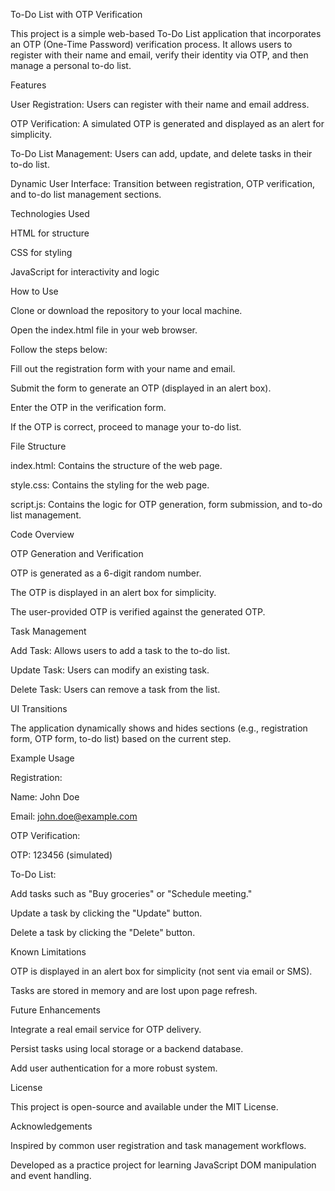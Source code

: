 To-Do List with OTP Verification

This project is a simple web-based To-Do List application that incorporates an OTP (One-Time Password) verification process. It allows users to register with their name and email, verify their identity via OTP, and then manage a personal to-do list.

Features

User Registration: Users can register with their name and email address.

OTP Verification: A simulated OTP is generated and displayed as an alert for simplicity.

To-Do List Management: Users can add, update, and delete tasks in their to-do list.

Dynamic User Interface: Transition between registration, OTP verification, and to-do list management sections.

Technologies Used

HTML for structure

CSS for styling

JavaScript for interactivity and logic

How to Use

Clone or download the repository to your local machine.

Open the index.html file in your web browser.

Follow the steps below:

Fill out the registration form with your name and email.

Submit the form to generate an OTP (displayed in an alert box).

Enter the OTP in the verification form.

If the OTP is correct, proceed to manage your to-do list.

File Structure

index.html: Contains the structure of the web page.

style.css: Contains the styling for the web page.

script.js: Contains the logic for OTP generation, form submission, and to-do list management.

Code Overview

OTP Generation and Verification

OTP is generated as a 6-digit random number.

The OTP is displayed in an alert box for simplicity.

The user-provided OTP is verified against the generated OTP.

Task Management

Add Task: Allows users to add a task to the to-do list.

Update Task: Users can modify an existing task.

Delete Task: Users can remove a task from the list.

UI Transitions

The application dynamically shows and hides sections (e.g., registration form, OTP form, to-do list) based on the current step.

Example Usage

Registration:

Name: John Doe

Email: john.doe@example.com

OTP Verification:

OTP: 123456 (simulated)

To-Do List:

Add tasks such as "Buy groceries" or "Schedule meeting."

Update a task by clicking the "Update" button.

Delete a task by clicking the "Delete" button.

Known Limitations

OTP is displayed in an alert box for simplicity (not sent via email or SMS).

Tasks are stored in memory and are lost upon page refresh.

Future Enhancements

Integrate a real email service for OTP delivery.

Persist tasks using local storage or a backend database.

Add user authentication for a more robust system.

License

This project is open-source and available under the MIT License.

Acknowledgements

Inspired by common user registration and task management workflows.

Developed as a practice project for learning JavaScript DOM manipulation and event handling.

